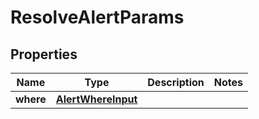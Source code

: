 

# ResolveAlertParams


## Properties

Name | Type | Description | Notes
------------ | ------------- | ------------- | -------------
**where** | [**AlertWhereInput**](AlertWhereInput.md) |  | 




